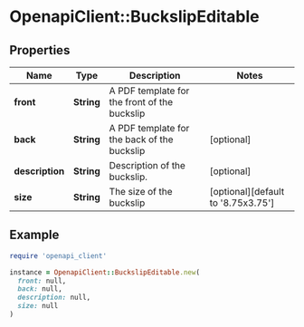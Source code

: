 # OpenapiClient::BuckslipEditable

## Properties

| Name | Type | Description | Notes |
| ---- | ---- | ----------- | ----- |
| **front** | **String** | A PDF template for the front of the buckslip |  |
| **back** | **String** | A PDF template for the back of the buckslip | [optional] |
| **description** | **String** | Description of the buckslip. | [optional] |
| **size** | **String** | The size of the buckslip | [optional][default to &#39;8.75x3.75&#39;] |

## Example

```ruby
require 'openapi_client'

instance = OpenapiClient::BuckslipEditable.new(
  front: null,
  back: null,
  description: null,
  size: null
)
```

